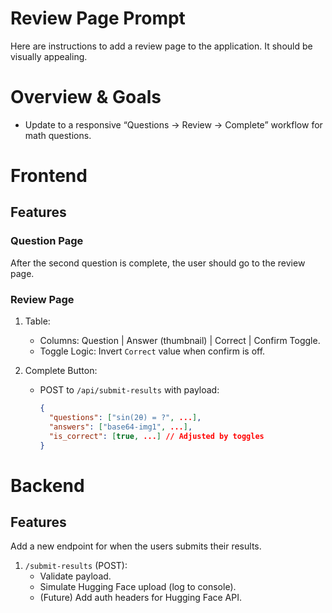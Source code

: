 # Review Page Prompt

Here are instructions to add a review page to the application. It should be visually appealing.

# Overview & Goals

- Update to a responsive “Questions → Review → Complete” workflow for math questions.

# Frontend

## Features

### Question Page

After the second question is complete, the user should go to the review page.

### Review Page

1. Table:
   - Columns: Question | Answer (thumbnail) | Correct | Confirm Toggle.
   - Toggle Logic: Invert `Correct` value when confirm is off.

2. Complete Button:
   - POST to `/api/submit-results` with payload:
     ```json
     {
       "questions": ["sin(2θ) = ?", ...],
       "answers": ["base64-img1", ...],
       "is_correct": [true, ...] // Adjusted by toggles
     }
     ```

# Backend

## Features

Add a new endpoint for when the users submits their results.

1. `/submit-results` (POST):
   - Validate payload.
   - Simulate Hugging Face upload (log to console).
   - (Future) Add auth headers for Hugging Face API.
